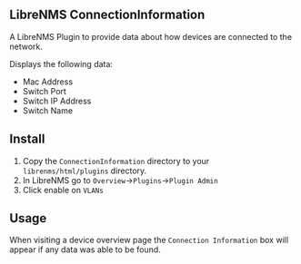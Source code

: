 ## LibreNMS ConnectionInformation

A LibreNMS Plugin to provide data about how devices are connected to the network.

Displays the following data:
  * Mac Address
  * Switch Port
  * Switch IP Address
  * Switch Name

## Install

1. Copy the `ConnectionInformation` directory to your `librenms/html/plugins` directory.
2. In LibreNMS go to `Overview`->`Plugins`->`Plugin Admin`
3. Click enable on `VLANs`

## Usage

When visiting a device overview page the `Connection Information` box will appear if any data was able to be found.
